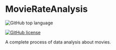 # MovieRateAnalysis

![GitHub top language](https://img.shields.io/github/languages/top/RickyWei/MovieRateAnalysis)

[![GitHub license](https://img.shields.io/github/license/RickyWei/MovieRateAnalysis)](https://github.com/RickyWei/MovieRateAnalysis/blob/master/LICENSE)

A complete process of data analysis about movies.
